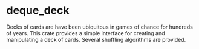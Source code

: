 # deque_deck

Decks of cards are have been ubiquitous in games of chance for hundreds of years. This crate provides a simple interface for creating and manipulating a deck of cards. Several shuffling algorithms are provided.